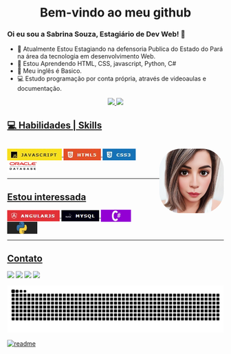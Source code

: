 <h1 align=center> Bem-vindo ao meu github</h1>


### Oi eu sou a Sabrina Souza, Estagiário de Dev Web! 👋

- 🔭 Atualmente Estou Estagiando na defensoria Publica do Estado do Pará na área da tecnologia em desenvolvimento Web.
- 🌱 Estou Aprendendo HTML, CSS, javascript, Python, C#
- 🎲 Meu inglês é Basico.<br/>
- 💻 Estudo programação por conta própria, através de videoaulas e documentação.<br/>


<div align="center">
  <a href="https://github.com/SabrinaSouzaDev">
  <img height="180em" src="https://github-readme-stats.vercel.app/api?username=SabrinaSouzaDev&show_icons=true&theme=dark&include_all_commits=true&count_private=true"/>
  <img height="180em" src="https://github-readme-stats.vercel.app/api/top-langs/?username=SabrinaSouzaDev&layout=compact&langs_count=7&theme=dark"/>
</div>
  <h2 align=left> 💻 Habilidades | Skills </h2>
<div style="display: inline_block"><br>
  <img align="center" alt="Sabri-js" title="JavaScript" style=for-the-badge&logo=javascript&logoColor=black src="folder/img/js01.jpg">
  <!--<img align="center" alt="Sabri-Ts" height="30" width="40" src="https://raw.githubusercontent.com/devicons/devicon/master/icons/typescript/typescript-plain.svg">-->
  <!--<img align="center" alt="Sabri-React" height="30" width="40" src="https://raw.githubusercontent.com/devicons/devicon/master/icons/react/react-original.svg">-->
  <img align="center" alt="Sabri-HTML" title="HTML" style=for-the-badge&logo=html5&logoColor=white src="folder/img/html01.jpg">
  <img align="center" alt="Sabri-CSS" title="CSS" style=for-the-badge&logo=css3&logoColor=white src="folder/img/css01.jpg">
  <img align="right" alt="Sabri-pic" title="Sabrina Souza" height="150" style="border-radius:50px;" src="folder/img/Sabridesenho03.jpeg">
  <img align="center" alt="Sabri-sqloracle" title="Sql Oracle" height="28" width="70" src="folder/img/oraclesql.jpg">
</div>
  
  <hr>
 <h2 align=left> Estou interessada</h2>
  <img align="center" alt="AngularJs" title="AngularJs" style=for-the-badge&logo=angularjs&logoColor=white src="folder/img/angularjs.jpg"/>
  <img align="center" alt="Mysql" title="Mysql" style=for-the-badge&logo=mysql&logoColor=white src="folder/img/mysql.jpg"/>
  <img align="center" alt="Sabri-Csharp" title="C Sharp" height="28" width="70" src="folder/img/csharp.jpg">
  <img align="center" alt="Sabri-Python" title="Python" height="28" width="70" src="folder/img/python03.jpg">
</div></br>
<hr>
<h2> Contato </h2>
<div style="display: inline_block" align="left" > 
  <a href="https://instagram.com/ssabrinalynx" target="_blank" alt="ssabrinalynx" title="ssabrinalynx"><img src="https://img.shields.io/badge/-Instagram-%23E4405F?style=for-the-badge&logo=instagram&logoColor=white" target="_blank"></a>
 	<!--<a href="https://www.twitch.tv/" target="_blank"><img src="https://img.shields.io/badge/Twitch-9146FF?style=for-the-badge&logo=twitch&logoColor=white" target="_blank"></a>-->
<a href="https://discord.gg/QXnhv9H7fC" target="_blank" alt="Sabrina Souza#5541" title="Sabrina Souza#5541"><img src="https://img.shields.io/badge/Discord-7289DA?style=for-the-badge&logo=discord&logoColor=white" target="_blank"></a>
  <a href="https://mail.google.com/mail/u/0/#inbox?compose=CllgCJNrcmhcnjzCPDCbxXmtkDlWpFgcKKMPHktkGdltmNQvzLqFwwJDqCPpQHKbTKvQkgNwrbq" target="_blank" alt="lynxsabri@gmail.com" title="lynxsabri@gmail.com"><img src="https://img.shields.io/badge/-Gmail-%23333?style=for-the-badge&logo=gmail&logoColor=white" target="_blank"></a>
  <a href="https://www.linkedin.com/in/sabrina-souza-6361a5148/" target="_blank" alt="sabrina-souza-6361a5148" title="sabrina-souza-6361a5148"><img src="https://img.shields.io/badge/-LinkedIn-%230077B5?style=for-the-badge&logo=linkedin&logoColor=white" target="_blank"></a> 
 
  ![Snake animation](https://github.com/SabrinaSouzaDev/SabrinaSouzaDev/blob/output/github-contribution-grid-snake.svg)
 
</div>
 
[![readme](https://github-readme-stats.vercel.app/api/pin/?username=SabrinaSouzaDev&repo=SabrinaSouzaDev&theme=react)](https://github.com/SabrinaSouzaDev/SabrinaSouzaDev)
